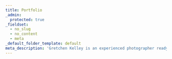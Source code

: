 ```yaml
---
title: Portfolio
_admin:
  protected: true
_fieldset:
  - no_slug
  - no_content
  - meta
_default_folder_template: default
meta_description: 'Gretchen Kelley is an experienced photographer ready to photograph your next live event, concerts or theatrical performance. '
---
```


